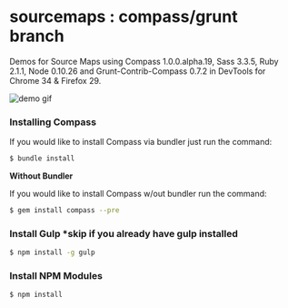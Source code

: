 sourcemaps : compass/grunt branch
==========

Demos for Source Maps using Compass 1.0.0.alpha.19, Sass 3.3.5, Ruby 2.1.1, Node 0.10.26 and Grunt-Contrib-Compass 0.7.2 in DevTools for Chrome 34
& Firefox 29.

![demo gif](https://dl.dropboxusercontent.com/u/41114960/grunt-compass.gif)

### Installing Compass

If you would like to install Compass via bundler just run the command:

```bash
$ bundle install
```

**Without Bundler**

If you would like to install Compass w/out bundler run the command:

```bash
$ gem install compass --pre
```

### Install Gulp *skip if you already have gulp installed

```bash
$ npm install -g gulp
```

### Install NPM Modules

```bash
$ npm install
```
